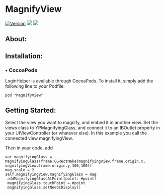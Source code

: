 # MagnifyView
[![Version](https://img.shields.io/cocoapods/v/NotificationBannerSwift.svg?style=flat)](http://cocoapods.org/pods/NotificationBannerSwift)
![](https://img.shields.io/badge/language-swift-blue.svg)
![](https://img.shields.io/badge/version-4.0-red.svg)

## About:
## Installation:
### • CocoaPods
LoginHelper is available through CocoaPods. To install it, simply add the following line to your Podfile:
```
pod "MagnifyView"
```
## Getting Started:
Select the view you want to magnify, and embed it in another view. Set the views class to YPMagnifyingGlass, and connect it to an IBOutlet property in your UIViewController (or whatever else). In this example you call the connected view magnifyingView.

Then in your code, add
```
var magnifyingGlass = MagnifyingGlass(frame:CGRectMake(magnifyingView.frame.origin.x, magnifyingView.frame.origin.y,100,100))
mag.scale = 2
self.magnifyingView.magnifyingGlass = mag
 addMagnifyingGlassAtPoint(point: #point)
 magnifyingGlass.touchPoint = #point
 magnifyingGlass.setNeedsDisplay()
```
